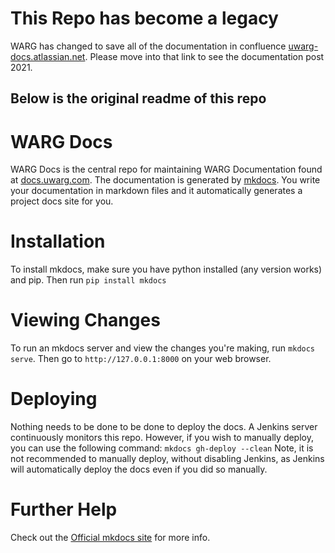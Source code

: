 # This Repo has become a legacy

WARG has changed to save all of the documentation in confluence [uwarg-docs.atlassian.net](https://uwarg-docs.atlassian.net/). Please move into that link to see the documentation post 2021.

Below is the original readme of this repo
----------------------------------------------------
# WARG Docs

WARG Docs is the central repo for maintaining WARG Documentation found at [docs.uwarg.com](http://docs.uwarg.com). The documentation is generated by [mkdocs](http://www.mkdocs.org/). You write your documentation in markdown files and it automatically generates a project docs site for you. 

# Installation
To install mkdocs, make sure you have python installed (any version works) and pip. Then run ```pip install mkdocs```

# Viewing Changes
To run an mkdocs server and view the changes you're making, run ```mkdocs serve```. Then go to  `http://127.0.0.1:8000` on your web browser.

# Deploying
Nothing needs to be done to be done to deploy the docs. A Jenkins server continuously monitors this repo. However, if you wish to manually deploy, you can use the following command:
`mkdocs gh-deploy --clean`
Note,  it is not recommended to manually deploy, without disabling Jenkins,  as Jenkins will automatically deploy the docs even if you did so manually. 

# Further Help
Check out the [Official mkdocs site](http://www.mkdocs.org/) for more info.
